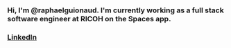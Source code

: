### Hi, I'm @raphaelguionaud. I'm currently working as a full stack software engineer at RICOH on the Spaces app.
### [LinkedIn](https://www.linkedin.com/in/raphael-guionaud-70b595232/)

